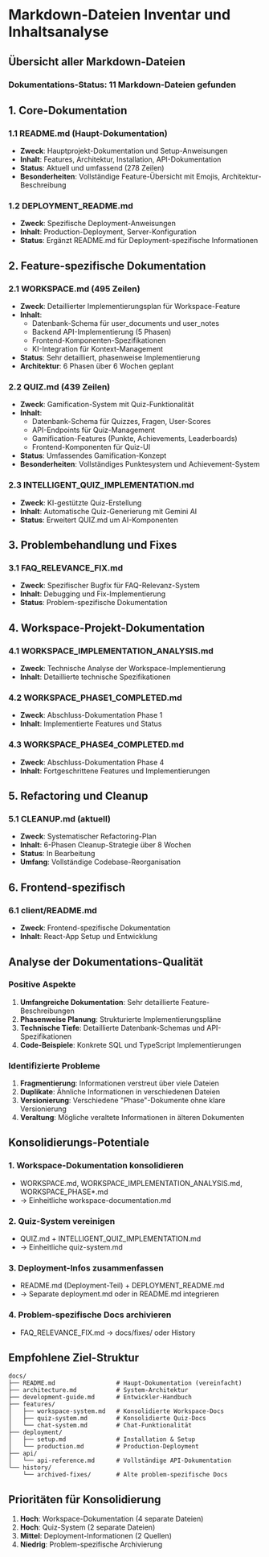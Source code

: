 # Markdown-Dateien Inventar und Inhaltsanalyse

## Übersicht aller Markdown-Dateien

### Dokumentations-Status: 11 Markdown-Dateien gefunden

## 1. Core-Dokumentation

### 1.1 README.md (Haupt-Dokumentation)
- **Zweck**: Hauptprojekt-Dokumentation und Setup-Anweisungen
- **Inhalt**: Features, Architektur, Installation, API-Dokumentation
- **Status**: Aktuell und umfassend (278 Zeilen)
- **Besonderheiten**: Vollständige Feature-Übersicht mit Emojis, Architektur-Beschreibung

### 1.2 DEPLOYMENT_README.md
- **Zweck**: Spezifische Deployment-Anweisungen
- **Inhalt**: Production-Deployment, Server-Konfiguration
- **Status**: Ergänzt README.md für Deployment-spezifische Informationen

## 2. Feature-spezifische Dokumentation

### 2.1 WORKSPACE.md (495 Zeilen)
- **Zweck**: Detaillierter Implementierungsplan für Workspace-Feature
- **Inhalt**: 
  - Datenbank-Schema für user_documents und user_notes
  - Backend API-Implementierung (5 Phasen)
  - Frontend-Komponenten-Spezifikationen
  - KI-Integration für Kontext-Management
- **Status**: Sehr detailliert, phasenweise Implementierung
- **Architektur**: 6 Phasen über 6 Wochen geplant

### 2.2 QUIZ.md (439 Zeilen)
- **Zweck**: Gamification-System mit Quiz-Funktionalität
- **Inhalt**:
  - Datenbank-Schema für Quizzes, Fragen, User-Scores
  - API-Endpoints für Quiz-Management
  - Gamification-Features (Punkte, Achievements, Leaderboards)
  - Frontend-Komponenten für Quiz-UI
- **Status**: Umfassendes Gamification-Konzept
- **Besonderheiten**: Vollständiges Punktesystem und Achievement-System

### 2.3 INTELLIGENT_QUIZ_IMPLEMENTATION.md
- **Zweck**: KI-gestützte Quiz-Erstellung
- **Inhalt**: Automatische Quiz-Generierung mit Gemini AI
- **Status**: Erweitert QUIZ.md um AI-Komponenten

## 3. Problembehandlung und Fixes

### 3.1 FAQ_RELEVANCE_FIX.md
- **Zweck**: Spezifischer Bugfix für FAQ-Relevanz-System
- **Inhalt**: Debugging und Fix-Implementierung
- **Status**: Problem-spezifische Dokumentation

## 4. Workspace-Projekt-Dokumentation

### 4.1 WORKSPACE_IMPLEMENTATION_ANALYSIS.md
- **Zweck**: Technische Analyse der Workspace-Implementierung
- **Inhalt**: Detaillierte technische Spezifikationen

### 4.2 WORKSPACE_PHASE1_COMPLETED.md
- **Zweck**: Abschluss-Dokumentation Phase 1
- **Inhalt**: Implementierte Features und Status

### 4.3 WORKSPACE_PHASE4_COMPLETED.md
- **Zweck**: Abschluss-Dokumentation Phase 4
- **Inhalt**: Fortgeschrittene Features und Implementierungen

## 5. Refactoring und Cleanup

### 5.1 CLEANUP.md (aktuell)
- **Zweck**: Systematischer Refactoring-Plan
- **Inhalt**: 6-Phasen Cleanup-Strategie über 8 Wochen
- **Status**: In Bearbeitung
- **Umfang**: Vollständige Codebase-Reorganisation

## 6. Frontend-spezifisch

### 6.1 client/README.md
- **Zweck**: Frontend-spezifische Dokumentation
- **Inhalt**: React-App Setup und Entwicklung

## Analyse der Dokumentations-Qualität

### Positive Aspekte
1. **Umfangreiche Dokumentation**: Sehr detaillierte Feature-Beschreibungen
2. **Phasenweise Planung**: Strukturierte Implementierungspläne
3. **Technische Tiefe**: Detaillierte Datenbank-Schemas und API-Spezifikationen
4. **Code-Beispiele**: Konkrete SQL und TypeScript Implementierungen

### Identifizierte Probleme
1. **Fragmentierung**: Informationen verstreut über viele Dateien
2. **Duplikate**: Ähnliche Informationen in verschiedenen Dateien
3. **Versionierung**: Verschiedene "Phase"-Dokumente ohne klare Versionierung
4. **Veraltung**: Mögliche veraltete Informationen in älteren Dokumenten

## Konsolidierungs-Potentiale

### 1. Workspace-Dokumentation konsolidieren
- WORKSPACE.md, WORKSPACE_IMPLEMENTATION_ANALYSIS.md, WORKSPACE_PHASE*.md
- → Einheitliche workspace-documentation.md

### 2. Quiz-System vereinigen
- QUIZ.md + INTELLIGENT_QUIZ_IMPLEMENTATION.md
- → Einheitliche quiz-system.md

### 3. Deployment-Infos zusammenfassen
- README.md (Deployment-Teil) + DEPLOYMENT_README.md
- → Separate deployment.md oder in README.md integrieren

### 4. Problem-spezifische Docs archivieren
- FAQ_RELEVANCE_FIX.md → docs/fixes/ oder History

## Empfohlene Ziel-Struktur
```
docs/
├── README.md                 # Haupt-Dokumentation (vereinfacht)
├── architecture.md           # System-Architektur
├── development-guide.md      # Entwickler-Handbuch  
├── features/
│   ├── workspace-system.md   # Konsolidierte Workspace-Docs
│   ├── quiz-system.md        # Konsolidierte Quiz-Docs
│   └── chat-system.md        # Chat-Funktionalität
├── deployment/
│   ├── setup.md              # Installation & Setup
│   └── production.md         # Production-Deployment
├── api/
│   └── api-reference.md      # Vollständige API-Dokumentation
└── history/
    └── archived-fixes/       # Alte problem-spezifische Docs
```

## Prioritäten für Konsolidierung
1. **Hoch**: Workspace-Dokumentation (4 separate Dateien)
2. **Hoch**: Quiz-System (2 separate Dateien)  
3. **Mittel**: Deployment-Informationen (2 Quellen)
4. **Niedrig**: Problem-spezifische Archivierung
